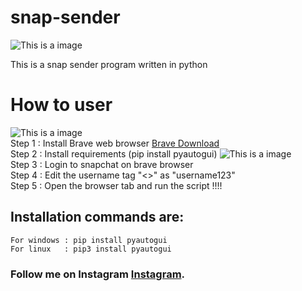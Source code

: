 # snap-sender
![This is a image](https://cdn.iconscout.com/icon/free/png-128/snapchat-129-498414.png)

This is a snap sender program written in python 

# How to user
![This is a image](https://cdn.icon-icons.com/icons2/2552/PNG/96/brave_browser_logo_icon_153013.png)
<br>Step 1 : Install Brave web browser [Brave Download](https://laptop-updates.brave.com/latest/winx64)
<br>Step 2 : Install requirements (pip install pyautogui)
![This is a image](https://4sysops.com/wp-content/uploads/2022/07/Installing-the-PyAutoGui-module-with-PIP.png)
<br>Step 3 : Login to snapchat on brave browser
<br>Step 4 : Edit the username tag "<<USERNAME>>" as "username123"
<br>Step 5 : Open the browser tab and run the script !!!!

  ## Installation commands are:
```
For windows : pip install pyautogui
For linux   : pip3 install pyautogui 
```
### Follow me on Instagram [Instagram](https://www.instagram.com/utkarsh143un).

